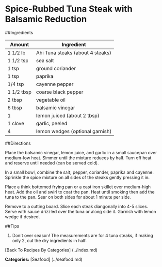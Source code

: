Spice-Rubbed Tuna Steak with Balsamic Reduction
=======

##Ingredients

Amount     | Ingredient
---------- | ---------------------
1 1/2 lb   | Ahi Tuna steaks (about 4 steaks)
1 1/2 tsp  | sea salt
1 tsp      | ground coriander
1 tsp      | paprika
1/4 tsp    | cayenne pepper
1 1/2 tbsp | coarse black pepper
2 tbsp     | vegetable oil
6 tbsp     | balsamic vinegar
1          | lemon juiced (about 2 tbsp)
1 clove    | garlic, peeled
4          | lemon wedges (optional garnish)

##Directions

Place the balsamic vinegar, lemon juice, and garlic in a small saucepan over medium-low heat.  Simmer until the mixture reduces by half.  Turn off heat and reserve until needed (can be served cold).  

In a small bowl, combine the salt, pepper, coriander, paprika and cayenne.  Sprinkle the spice mixture on all sides of the steaks gently pressing it in.  

Place a think bottomed frying pan or a cast iron skillet over medium-high heat.  Add the oil and swirl to coat the pan.  Heat until smoking then add the tuna to the pan.  Sear on both sides for about 1 minute per side.  

Remove to a cutting board.  Slice each steak diangonally into 4-5 slices.  Serve with sauce drizzled over the tuna or along side it.  Garnish with lemon wedge if desired.

##Tips

1.  Don't over season!  The measurements are for 4 tuna steaks, if making only 2, cut the dry ingredients in half.


[Back To Recipes By Categories] (../index.md)

**Categories:** [Seafood] (../seafood.md)
